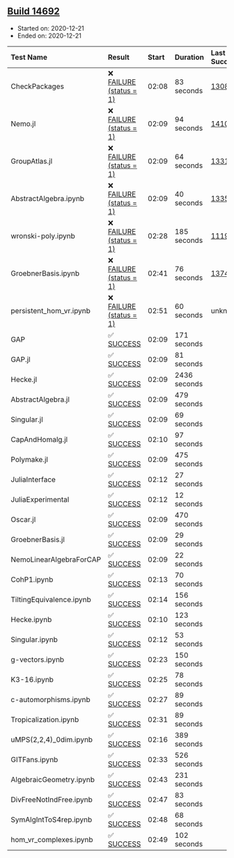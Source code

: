 ## [Build 14692](https://oscarci.mathematik.uni-kl.de/job/oscar/14692/)

* Started on: 2020-12-21
* Ended on: 2020-12-21

| Test Name    | Result | Start | Duration | Last Success | First Failure |
|:-------------|:-------|:------|:---------|:-------------|:--------------|
| CheckPackages | ❌ [FAILURE (status = 1)](https://oscarci.mathematik.uni-kl.de/job/oscar/14692/artifact/logs/build-14692/CheckPackages.log) | 02:08 | 83 seconds | [13085](https://oscarci.mathematik.uni-kl.de/job/oscar/13085/) | [13086](https://oscarci.mathematik.uni-kl.de/job/oscar/13086/) |
| Nemo.jl | ❌ [FAILURE (status = 1)](https://oscarci.mathematik.uni-kl.de/job/oscar/14692/artifact/logs/build-14692/Nemo.jl.log) | 02:09 | 94 seconds | [14101](https://oscarci.mathematik.uni-kl.de/job/oscar/14101/) | [14102](https://oscarci.mathematik.uni-kl.de/job/oscar/14102/) |
| GroupAtlas.jl | ❌ [FAILURE (status = 1)](https://oscarci.mathematik.uni-kl.de/job/oscar/14692/artifact/logs/build-14692/GroupAtlas.jl.log) | 02:09 | 64 seconds | [13311](https://oscarci.mathematik.uni-kl.de/job/oscar/13311/) | [13312](https://oscarci.mathematik.uni-kl.de/job/oscar/13312/) |
| AbstractAlgebra.ipynb | ❌ [FAILURE (status = 1)](https://oscarci.mathematik.uni-kl.de/job/oscar/14692/artifact/logs/build-14692/AbstractAlgebra.ipynb.log) | 02:09 | 40 seconds | [13355](https://oscarci.mathematik.uni-kl.de/job/oscar/13355/) | [13356](https://oscarci.mathematik.uni-kl.de/job/oscar/13356/) |
| wronski-poly.ipynb | ❌ [FAILURE (status = 1)](https://oscarci.mathematik.uni-kl.de/job/oscar/14692/artifact/logs/build-14692/wronski-poly.ipynb.log) | 02:28 | 185 seconds | [11192](https://oscarci.mathematik.uni-kl.de/job/oscar/11192/) | [11193](https://oscarci.mathematik.uni-kl.de/job/oscar/11193/) |
| GroebnerBasis.ipynb | ❌ [FAILURE (status = 1)](https://oscarci.mathematik.uni-kl.de/job/oscar/14692/artifact/logs/build-14692/GroebnerBasis.ipynb.log) | 02:41 | 76 seconds | [13748](https://oscarci.mathematik.uni-kl.de/job/oscar/13748/) | [13749](https://oscarci.mathematik.uni-kl.de/job/oscar/13749/) |
| persistent_hom_vr.ipynb | ❌ [FAILURE (status = 1)](https://oscarci.mathematik.uni-kl.de/job/oscar/14692/artifact/logs/build-14692/persistent_hom_vr.ipynb.log) | 02:51 | 60 seconds | unknown | unknown |
| GAP | ✅ [SUCCESS](https://oscarci.mathematik.uni-kl.de/job/oscar/14692/artifact/logs/build-14692/GAP.log) | 02:09 | 171 seconds |  |  |
| GAP.jl | ✅ [SUCCESS](https://oscarci.mathematik.uni-kl.de/job/oscar/14692/artifact/logs/build-14692/GAP.jl.log) | 02:09 | 81 seconds |  |  |
| Hecke.jl | ✅ [SUCCESS](https://oscarci.mathematik.uni-kl.de/job/oscar/14692/artifact/logs/build-14692/Hecke.jl.log) | 02:09 | 2436 seconds |  |  |
| AbstractAlgebra.jl | ✅ [SUCCESS](https://oscarci.mathematik.uni-kl.de/job/oscar/14692/artifact/logs/build-14692/AbstractAlgebra.jl.log) | 02:09 | 479 seconds |  |  |
| Singular.jl | ✅ [SUCCESS](https://oscarci.mathematik.uni-kl.de/job/oscar/14692/artifact/logs/build-14692/Singular.jl.log) | 02:09 | 69 seconds |  |  |
| CapAndHomalg.jl | ✅ [SUCCESS](https://oscarci.mathematik.uni-kl.de/job/oscar/14692/artifact/logs/build-14692/CapAndHomalg.jl.log) | 02:10 | 97 seconds |  |  |
| Polymake.jl | ✅ [SUCCESS](https://oscarci.mathematik.uni-kl.de/job/oscar/14692/artifact/logs/build-14692/Polymake.jl.log) | 02:09 | 475 seconds |  |  |
| JuliaInterface | ✅ [SUCCESS](https://oscarci.mathematik.uni-kl.de/job/oscar/14692/artifact/logs/build-14692/JuliaInterface.log) | 02:12 | 27 seconds |  |  |
| JuliaExperimental | ✅ [SUCCESS](https://oscarci.mathematik.uni-kl.de/job/oscar/14692/artifact/logs/build-14692/JuliaExperimental.log) | 02:12 | 12 seconds |  |  |
| Oscar.jl | ✅ [SUCCESS](https://oscarci.mathematik.uni-kl.de/job/oscar/14692/artifact/logs/build-14692/Oscar.jl.log) | 02:09 | 470 seconds |  |  |
| GroebnerBasis.jl | ✅ [SUCCESS](https://oscarci.mathematik.uni-kl.de/job/oscar/14692/artifact/logs/build-14692/GroebnerBasis.jl.log) | 02:09 | 29 seconds |  |  |
| NemoLinearAlgebraForCAP | ✅ [SUCCESS](https://oscarci.mathematik.uni-kl.de/job/oscar/14692/artifact/logs/build-14692/NemoLinearAlgebraForCAP.log) | 02:09 | 22 seconds |  |  |
| CohP1.ipynb | ✅ [SUCCESS](https://oscarci.mathematik.uni-kl.de/job/oscar/14692/artifact/logs/build-14692/CohP1.ipynb.log) | 02:13 | 70 seconds |  |  |
| TiltingEquivalence.ipynb | ✅ [SUCCESS](https://oscarci.mathematik.uni-kl.de/job/oscar/14692/artifact/logs/build-14692/TiltingEquivalence.ipynb.log) | 02:14 | 156 seconds |  |  |
| Hecke.ipynb | ✅ [SUCCESS](https://oscarci.mathematik.uni-kl.de/job/oscar/14692/artifact/logs/build-14692/Hecke.ipynb.log) | 02:10 | 123 seconds |  |  |
| Singular.ipynb | ✅ [SUCCESS](https://oscarci.mathematik.uni-kl.de/job/oscar/14692/artifact/logs/build-14692/Singular.ipynb.log) | 02:12 | 53 seconds |  |  |
| g-vectors.ipynb | ✅ [SUCCESS](https://oscarci.mathematik.uni-kl.de/job/oscar/14692/artifact/logs/build-14692/g-vectors.ipynb.log) | 02:23 | 150 seconds |  |  |
| K3-16.ipynb | ✅ [SUCCESS](https://oscarci.mathematik.uni-kl.de/job/oscar/14692/artifact/logs/build-14692/K3-16.ipynb.log) | 02:25 | 78 seconds |  |  |
| c-automorphisms.ipynb | ✅ [SUCCESS](https://oscarci.mathematik.uni-kl.de/job/oscar/14692/artifact/logs/build-14692/c-automorphisms.ipynb.log) | 02:27 | 89 seconds |  |  |
| Tropicalization.ipynb | ✅ [SUCCESS](https://oscarci.mathematik.uni-kl.de/job/oscar/14692/artifact/logs/build-14692/Tropicalization.ipynb.log) | 02:31 | 89 seconds |  |  |
| uMPS(2,2,4)_0dim.ipynb | ✅ [SUCCESS](https://oscarci.mathematik.uni-kl.de/job/oscar/14692/artifact/logs/build-14692/uMPS-2-2-4-_0dim.ipynb.log) | 02:16 | 389 seconds |  |  |
| GITFans.ipynb | ✅ [SUCCESS](https://oscarci.mathematik.uni-kl.de/job/oscar/14692/artifact/logs/build-14692/GITFans.ipynb.log) | 02:33 | 526 seconds |  |  |
| AlgebraicGeometry.ipynb | ✅ [SUCCESS](https://oscarci.mathematik.uni-kl.de/job/oscar/14692/artifact/logs/build-14692/AlgebraicGeometry.ipynb.log) | 02:43 | 231 seconds |  |  |
| DivFreeNotIndFree.ipynb | ✅ [SUCCESS](https://oscarci.mathematik.uni-kl.de/job/oscar/14692/artifact/logs/build-14692/DivFreeNotIndFree.ipynb.log) | 02:47 | 83 seconds |  |  |
| SymAlgIntToS4rep.ipynb | ✅ [SUCCESS](https://oscarci.mathematik.uni-kl.de/job/oscar/14692/artifact/logs/build-14692/SymAlgIntToS4rep.ipynb.log) | 02:48 | 68 seconds |  |  |
| hom_vr_complexes.ipynb | ✅ [SUCCESS](https://oscarci.mathematik.uni-kl.de/job/oscar/14692/artifact/logs/build-14692/hom_vr_complexes.ipynb.log) | 02:49 | 102 seconds |  |  |

